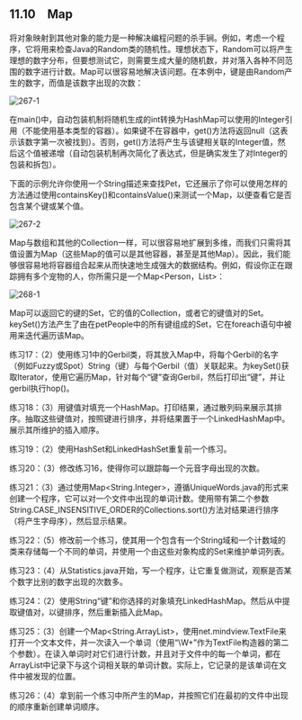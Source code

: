 ## 11.10　Map

将对象映射到其他对象的能力是一种解决编程问题的杀手锏。例如，考虑一个程序，它将用来检查Java的Random类的随机性。理想状态下，Random可以将产生理想的数字分布，但要想测试它，则需要生成大量的随机数，并对落入各种不同范围的数字进行计数。Map可以很容易地解决该问题。在本例中，键是由Random产生的数字，而值是该数字出现的次数：

![267-1](../Images/image02982.jpeg)

在main()中，自动包装机制将随机生成的int转换为HashMap可以使用的Integer引用（不能使用基本类型的容器）。如果键不在容器中，get()方法将返回null（这表示该数字第一次被找到）。否则，get()方法将产生与该键相关联的Integer值，然后这个值被递增（自动包装机制再次简化了表达式，但是确实发生了对Integer的包装和拆包）。

下面的示例允许你使用一个String描述来查找Pet，它还展示了你可以使用怎样的方法通过使用containsKey()和containsValue()来测试一个Map，以便查看它是否包含某个键或某个值。

![267-2](../Images/image02983.jpeg)

Map与数组和其他的Collection一样，可以很容易地扩展到多维，而我们只需将其值设置为Map（这些Map的值可以是其他容器，甚至是其他Map）。因此，我们能够很容易地将容器组合起来从而快速地生成强大的数据结构。例如，假设你正在跟踪拥有多个宠物的人，你所需只是一个Map<Person，List<Pet>>：

![268-1](../Images/image02984.jpeg)

Map可以返回它的键的Set，它的值的Collection，或者它的键值对的Set。keySet()方法产生了由在petPeople中的所有键组成的Set，它在foreach语句中被用来迭代遍历该Map。

练习17：（2）使用练习1中的Gerbil类，将其放入Map中，将每个Gerbil的名字（例如Fuzzy或Spot）String（键）与每个Gerbil（值）关联起来。为keySet()获取Iterator，使用它遍历Map，针对每个“键”查询Gerbil，然后打印出“键”，并让gerbil执行hop()。

练习18：（3）用键值对填充一个HashMap。打印结果，通过散列码来展示其排序。抽取这些键值对，按照键进行排序，并将结果置于一个LinkedHashMap中。展示其所维护的插入顺序。

练习19：（2）使用HashSet和LinkedHashSet重复前一个练习。

练习20：（3）修改练习16，使得你可以跟踪每一个元音字母出现的次数。

练习21：（3）通过使用Map<String.Integer>，遵循UniqueWords.java的形式来创建一个程序，它可以对一个文件中出现的单词计数。使用带有第二个参数String.CASE_INSENSITIVE_ORDER的Collections.sort()方法对结果进行排序（将产生字母序），然后显示结果。

练习22：（5）修改前一个练习，使其用一个包含有一个String域和一个计数域的类来存储每一个不同的单词，并使用一个由这些对象构成的Set来维护单词列表。

练习23：（4）从Statistics.java开始，写一个程序，让它重复做测试，观察是否某个数字比别的数字出现的次数多。

练习24：（2）使用String“键”和你选择的对象填充LinkedHashMap。然后从中提取键值对，以键排序，然后重新插入此Map。

练习25：（3）创建一个Map<String.ArrayList<Integer>>，使用net.mindview.TextFile来打开一个文本文件，并一次读入一个单词（使用“\\W+”作为TextFile构造器的第二个参数）。在读入单词时对它们进行计数，并且对于文件中的每一个单词，都在ArrayList<Integer>中记录下与这个词相关联的单词计数。实际上，它记录的是该单词在文件中被发现的位置。

练习26：（4）拿到前一个练习中所产生的Map，并按照它们在最初的文件中出现的顺序重新创建单词顺序。